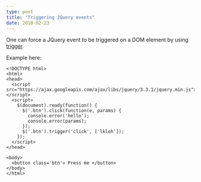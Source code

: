 ```yaml
---
type: post
title: "Triggering JQuery events"
date: 2018-02-23
---
```


One can force a JQuery event to be triggered on a DOM element by using 
[trigger](https://stackoverflow.com/questions/10547622/trigger-change-event-select-using-jquery).

Example here:
```
<!DOCTYPE html>
<html>
<head>
  <script src="https://ajax.googleapis.com/ajax/libs/jquery/3.3.1/jquery.min.js"></script>
  <script>
    $(document).ready(function() {
      $('.btn').click(function(e, params) {
        console.error('hello');
        console.error(params);
      });
      $('.btn').trigger('click', ['lkloh']);
    });
  </script>
</head>

<body>
  <button class='btn'> Press me </button>
</body>
</html>
```


